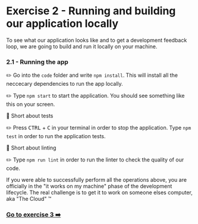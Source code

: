 # Exercise 2 - Running and building our application locally

To see what our application looks like and to get a development feedback loop, we are going to build and run it locally on your machine. 

### 2.1 - Running the app

:pencil2: Go into the `code` folder and write `npm install`. This will install all the neccecary dependencies to run the app locally. 

:pencil2: Type `npm start` to start the application. You should see something like this on your screen. 

:book: Short about tests

:pencil2: Press <kbd>CTRL</kbd> + <kbd>C</kbd> in your terminal in order to stop the application. Type `npm test` in order to run the application tests. 

:book: Short about linting

:pencil2: Type `npm run lint` in order to run the linter to check the quality of our code. 

If you were able to successfully perform all the operations above, you are officially in the "it works on my machine" phase of the development lifecycle. The real challenge is to get it to work on someone elses computer, aka "The Cloud" :tm:

### [Go to exercise 3 :arrow_right:](../exercise-3/README.md)
